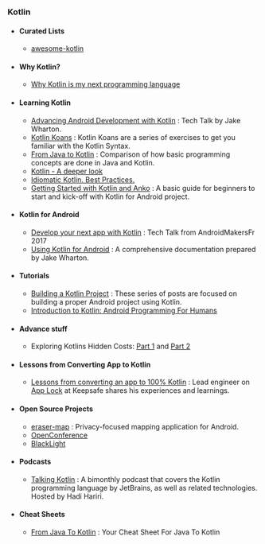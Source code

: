### Kotlin

 - #### Curated Lists

   * [awesome-kotlin](https://github.com/KotlinBy/awesome-kotlin)

 - #### Why Kotlin?
 
   * [Why Kotlin is my next programming language](https://medium.com/@octskyward/why-kotlin-is-my-next-programming-language-c25c001e26e3#.lppturyxt)
  
 - #### Learning Kotlin
  
   * [Advancing Android Development with Kotlin](https://realm.io/news/oredev-jake-wharton-kotlin-advancing-android-dev/) : Tech Talk by Jake Wharton.
   * [Kotlin Koans](http://try.kotlinlang.org/#/Kotlin%20Koans/Introduction/Hello,%20world!/Task.kt) : Kotlin Koans are a series of exercises to get you familiar with the Kotlin Syntax.
   * [From Java to Kotlin](https://fabiomsr.github.io/from-java-to-kotlin/) : Comparison of how basic programming concepts are done in Java and Kotlin.
   * [Kotlin - A deeper look](https://hackernoon.com/kotlin-a-deeper-look-8569d4da36f)
   * [Idiomatic Kotlin. Best Practices.](https://blog.philipphauer.de/idiomatic-kotlin-best-practices/)
   * [Getting Started with Kotlin and Anko](https://academy.realm.io/posts/getting-started-with-kotlin-and-anko/) : A basic guide for beginners to start and kick-off with Kotlin for Android project.
 
 - #### Kotlin for Android
 
   * [Develop your next app with Kotlin](https://www.slideshare.net/arnaudgiuliani/develop-your-next-app-with-kotlin-androidmakersfr-2017) : Tech Talk from AndroidMakersFr 2017
   * [Using Kotlin for Android](https://docs.google.com/document/d/1ReS3ep-hjxWA8kZi0YqDbEhCqTt29hG8P44aA9W0DM8/edit?hl=en&forcehl=1) : A comprehensive documentation prepared by Jake Wharton.
 
 - #### Tutorials
 
   * [Building a Kotlin Project](http://cirorizzo.net/2016/03/04/building-a-kotlin-project/?utm_source=Android+Weekly&utm_campaign=36def426b1-Android_Weekly_195&utm_medium=email&utm_term=0_4eb677ad19-36def426b1-337877153) : These series of posts are focused on building a proper Android project using Kotlin.
   * [Introduction to Kotlin: Android Programming For Humans](https://www.toptal.com/software/kotlin-android-language?utm_content=buffer46c5c&utm_medium=social&utm_source=twitter.com&utm_campaign=buffer) 
   
 - #### Advance stuff
 
   * Exploring Kotlins Hidden Costs: [Part 1](https://medium.com/@BladeCoder/exploring-kotlins-hidden-costs-part-1-fbb9935d9b62) and [Part 2](https://medium.com/@BladeCoder/exploring-kotlins-hidden-costs-part-2-324a4a50b70)
 
 - #### Lessons from Converting App to Kotlin
 
   * [Lessons from converting an app to 100% Kotlin](https://medium.com/keepsafe-engineering/lessons-from-converting-an-app-to-100-kotlin-68984a05dcb6#.6kgw0rljf) : Lead engineer on [App Lock](https://play.google.com/store/apps/details?id=com.getkeepsafe.applock) at Keepsafe shares his experiences and learnings. 
 
 - #### Open Source Projects
 
   * [eraser-map](https://github.com/mapzen/eraser-map) : Privacy-focused mapping application for Android.
   * [OpenConference](https://github.com/OpenConference/OpenConference-android)
   * [BlackLight](https://github.com/PaperAirplane-Dev-Team/BlackLight)
   
 - #### Podcasts
 
   * [Talking Kotlin](http://talkingkotlin.com/) : A bimonthly podcast that covers the Kotlin programming language by JetBrains, as well as related technologies. Hosted by Hadi Hariri.

 - #### Cheat Sheets

   * [From Java To Kotlin](https://github.com/MindorksOpenSource/from-java-to-kotlin) : Your Cheat Sheet For Java To Kotlin
